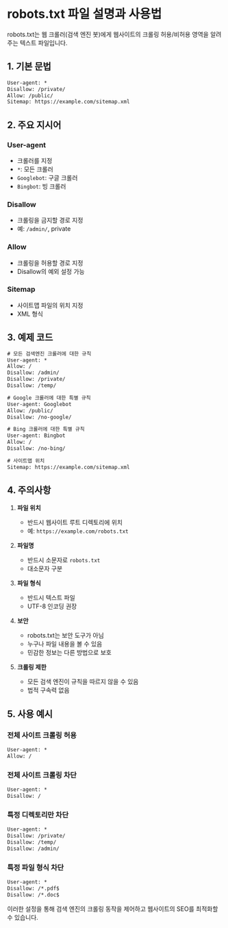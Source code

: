 # robots.txt 파일 설명과 사용법

robots.txt는 웹 크롤러(검색 엔진 봇)에게 웹사이트의 크롤링 허용/비허용 영역을 알려주는 텍스트 파일입니다.

## 1. 기본 문법

```txt
User-agent: *
Disallow: /private/
Allow: /public/
Sitemap: https://example.com/sitemap.xml
```

## 2. 주요 지시어

### User-agent

- 크롤러를 지정
- `*`: 모든 크롤러
- `Googlebot`: 구글 크롤러
- `Bingbot`: 빙 크롤러

### Disallow

- 크롤링을 금지할 경로 지정
- 예: `/admin/`, private

### Allow

- 크롤링을 허용할 경로 지정
- Disallow의 예외 설정 가능

### Sitemap

- 사이트맵 파일의 위치 지정
- XML 형식

## 3. 예제 코드

```txt
# 모든 검색엔진 크롤러에 대한 규칙
User-agent: *
Allow: /
Disallow: /admin/
Disallow: /private/
Disallow: /temp/

# Google 크롤러에 대한 특별 규칙
User-agent: Googlebot
Allow: /public/
Disallow: /no-google/

# Bing 크롤러에 대한 특별 규칙
User-agent: Bingbot
Allow: /
Disallow: /no-bing/

# 사이트맵 위치
Sitemap: https://example.com/sitemap.xml
```

## 4. 주의사항

1. **파일 위치**

   - 반드시 웹사이트 루트 디렉토리에 위치
   - 예: `https://example.com/robots.txt`

2. **파일명**

   - 반드시 소문자로 `robots.txt`
   - 대소문자 구분

3. **파일 형식**

   - 반드시 텍스트 파일
   - UTF-8 인코딩 권장

4. **보안**

   - robots.txt는 보안 도구가 아님
   - 누구나 파일 내용을 볼 수 있음
   - 민감한 정보는 다른 방법으로 보호

5. **크롤링 제한**
   - 모든 검색 엔진이 규칙을 따르지 않을 수 있음
   - 법적 구속력 없음

## 5. 사용 예시

### 전체 사이트 크롤링 허용

```txt
User-agent: *
Allow: /
```

### 전체 사이트 크롤링 차단

```txt
User-agent: *
Disallow: /
```

### 특정 디렉토리만 차단

```txt
User-agent: *
Disallow: /private/
Disallow: /temp/
Disallow: /admin/
```

### 특정 파일 형식 차단

```txt
User-agent: *
Disallow: /*.pdf$
Disallow: /*.doc$
```

이러한 설정을 통해 검색 엔진의 크롤링 동작을 제어하고 웹사이트의 SEO를 최적화할 수 있습니다.
